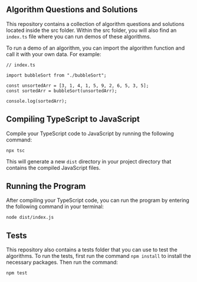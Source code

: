 ## Algorithm Questions and Solutions

This repository contains a collection of algorithm questions and solutions located inside the src folder. Within the src folder, you will also find an `index.ts` file where you can run demos of these algorithms.

To run a demo of an algorithm, you can import the algorithm function and call it with your own data. For example:

```
// index.ts

import bubbleSort from "./bubbleSort";

const unsortedArr = [3, 1, 4, 1, 5, 9, 2, 6, 5, 3, 5];
const sortedArr = bubbleSort(unsortedArr);

console.log(sortedArr);
```
## Compiling TypeScript to JavaScript

Compile your TypeScript code to JavaScript by running the following command:

`npx tsc`

This will generate a new `dist` directory in your project directory that contains the compiled JavaScript files.

## Running the Program

After compiling your TypeScript code, you can run the program by entering the following command in your terminal:

`node dist/index.js`

## Tests

This repository also contains a tests folder that you can use to test the algorithms. To run the tests, first run the command `npm install` to install the necessary packages. Then run the command:

`npm test`
